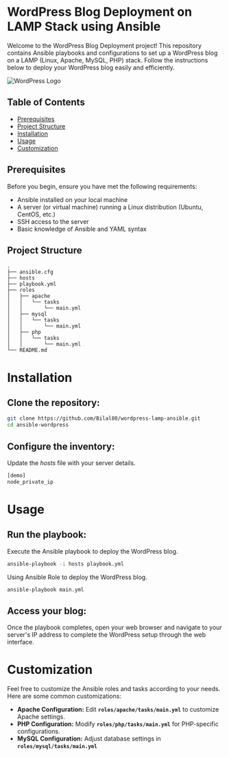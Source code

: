 # WordPress Blog Deployment on LAMP Stack using Ansible

Welcome to the WordPress Blog Deployment project! This repository contains Ansible playbooks and configurations to set up a WordPress blog on a LAMP (Linux, Apache, MySQL, PHP) stack. Follow the instructions below to deploy your WordPress blog easily and efficiently.

![WordPress Logo](https://wordpress.org/about/logos/)

## Table of Contents

- [Prerequisites](#prerequisites)
- [Project Structure](#project-structure)
- [Installation](#installation)
- [Usage](#usage)
- [Customization](#customization)
## Prerequisites

Before you begin, ensure you have met the following requirements:

- Ansible installed on your local machine
- A server (or virtual machine) running a Linux distribution (Ubuntu, CentOS, etc.)
- SSH access to the server
- Basic knowledge of Ansible and YAML syntax

## Project Structure

```plaintext
.
├── ansible.cfg
├── hosts
├── playbook.yml
├── roles
│   ├── apache
│   │   └── tasks
│   │       └── main.yml
│   ├── mysql
│   │   └── tasks
│   │       └── main.yml
│   ├── php
│   │   └── tasks
│   │       └── main.yml
└── README.md
```
# Installation

## Clone the repository:
  ```bash
 git clone https://github.com/Bilal80/wordpress-lamp-ansible.git
  cd ansible-wordpress
```

 ## Configure the inventory:
  Update the *hosts* file with your server details.
  ```bash
[demo]
node_private_ip
```
# Usage
## Run the playbook:
Execute the Ansible playbook to deploy the WordPress blog.
  ```bash
ansible-playbook -i hosts playbook.yml
```
Using Ansible Role to deploy the WordPress blog.
  ```bash
ansible-playbook main.yml
```
## Access your blog:
Once the playbook completes, open your web browser and navigate to your server's IP address to complete the WordPress setup through the web interface.
# Customization
Feel free to customize the Ansible roles and tasks according to your needs. Here are some common customizations:
- **Apache Configuration:** Edit **`roles/apache/tasks/main.yml`** to customize Apache settings.
- **PHP Configuration:** Modify **`roles/php/tasks/main.yml`** for PHP-specific configurations.
- **MySQL Configuration:** Adjust database settings in **`roles/mysql/tasks/main.yml`**

